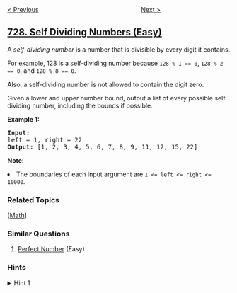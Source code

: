 <!--|This file generated by command(leetcode description); DO NOT EDIT.    |-->
<!--+----------------------------------------------------------------------+-->
<!--|@author    openset <openset.wang@gmail.com>                           |-->
<!--|@link      https://github.com/openset                                 |-->
<!--|@home      https://github.com/openset/leetcode                        |-->
<!--+----------------------------------------------------------------------+-->

[< Previous](../minimum-window-subsequence "Minimum Window Subsequence")
　　　　　　　　　　　　　　　　
[Next >](../my-calendar-i "My Calendar I")

## [728. Self Dividing Numbers (Easy)](https://leetcode.com/problems/self-dividing-numbers "自除数")

<p>
A <i>self-dividing number</i> is a number that is divisible by every digit it contains.
</p><p>
For example, 128 is a self-dividing number because <code>128 % 1 == 0</code>, <code>128 % 2 == 0</code>, and <code>128 % 8 == 0</code>.
</p><p>
Also, a self-dividing number is not allowed to contain the digit zero.
</p><p>
Given a lower and upper number bound, output a list of every possible self dividing number, including the bounds if possible.
</p>
<p><b>Example 1:</b><br />
<pre>
<b>Input:</b> 
left = 1, right = 22
<b>Output:</b> [1, 2, 3, 4, 5, 6, 7, 8, 9, 11, 12, 15, 22]
</pre>
</p>

<p><b>Note:</b>
<li>The boundaries of each input argument are <code>1 <= left <= right <= 10000</code>.</li>
</p>

### Related Topics
  [[Math](../../tag/math/README.md)]

### Similar Questions
  1. [Perfect Number](../perfect-number) (Easy)

### Hints
<details>
<summary>Hint 1</summary>
For each number in the range, check whether it is self dividing by converting that number to a character array (or string in Python), then checking that each digit is nonzero and divides the original number.
</details>
